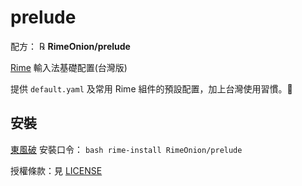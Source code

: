 # prelude

配方： ℞ **RimeOnion/prelude**

[Rime](https://rime.im) 輸入法基礎配置(台灣版)

提供 `default.yaml` 及常用 Rime 組件的預設配置，加上台灣使用習慣。

## 安裝

[東風破](https://github.com/rime/plum) 安裝口令： `bash rime-install RimeOnion/prelude`

授權條款：見 [LICENSE](LICENSE)
